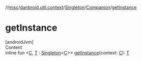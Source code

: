 //[misc](../../../index.md)/[danbroid.util.context](../../index.md)/[Singleton](../index.md)/[Companion](index.md)/[getInstance](get-instance.md)



# getInstance  
[androidJvm]  
Content  
inline fun <[C](get-instance.md), [T](get-instance.md) : [Singleton](../index.md)<[C](get-instance.md)>> [getInstance](get-instance.md)(context: [C](get-instance.md)): [T](get-instance.md)  



